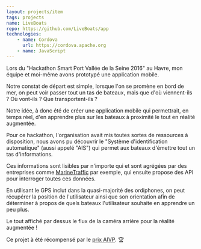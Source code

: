 ```yaml
---
layout: projects/item
tags: projects
name: LiveBoats
repo: https://github.com/LiveBoats/app
technologies:
    - name: Cordova
      url: https://cordova.apache.org
    - name: JavaScript
---
```

Lors du "Hackathon Smart Port Vallée de la Seine 2016" au Havre, mon équipe et moi-même avons prototypé une application mobile.

Notre constat de départ est simple, lorsque l'on se promène en bord de mer, on peut voir passer tout un tas de bateaux, mais que d'où viennent-ils ? Où vont-ils ? Que transportent-ils ?

Notre idée, à donc été de créer une application mobile qui permettrait, en temps réel, d'en apprendre plus sur les bateaux à proximité le tout en réalité augmentée.

Pour ce hackathon, l'organisation avait mis toutes sortes de ressources à disposition, nous avons pu découvrir le "Système d'identification automatique" (aussi appelé "AIS") qui permet aux bateaux d'émettre tout un tas d'informations.

Ces informations sont lisibles par n'importe qui et sont agrégées par  des entreprises comme [MarineTraffic][marine-traffic] par exemple, qui ensuite propose des API pour interroger toutes ces données.

En utilisant le GPS inclut dans la quasi-majorité des ordiphones, on peut récupérer la position de l'utilisateur ainsi que son orientation afin de déterminer à propos de quels bateaux l'utilisateur souhaite en apprendre un peu plus.

Le tout affiché par dessus le flux de la caméra arrière pour la réalité augmentée !

Ce projet à été récompensé par le [prix AIVP][blog-aivp]. :trophy:

[marine-traffic]: https://www.marinetraffic.com
[blog-aivp]: https://www.aivp.org/2016/11/24/hackathon-lapplication-pour-observer-les-bateaux-primee-par-laivp/